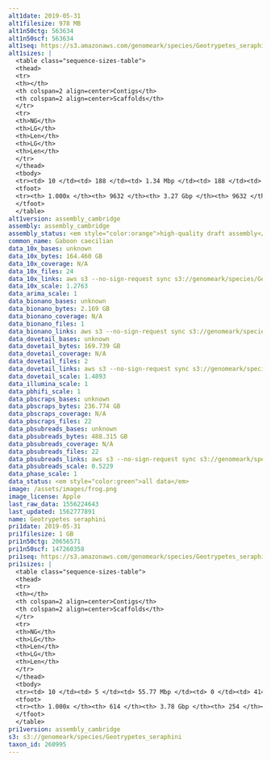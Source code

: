 ```yaml
---
alt1date: 2019-05-31
alt1filesize: 978 MB
alt1n50ctg: 563634
alt1n50scf: 563634
alt1seq: https://s3.amazonaws.com/genomeark/species/Geotrypetes_seraphini/aGeoSer1/assembly_cambridge/aGeoSer1.alt.asm.20190531.fasta.gz
alt1sizes: |
  <table class="sequence-sizes-table">
  <thead>
  <tr>
  <th></th>
  <th colspan=2 align=center>Contigs</th>
  <th colspan=2 align=center>Scaffolds</th>
  </tr>
  <tr>
  <th>NG</th>
  <th>LG</th>
  <th>Len</th>
  <th>LG</th>
  <th>Len</th>
  </tr>
  </thead>
  <tbody>
  <tr><td> 10 </td><td> 188 </td><td> 1.34 Mbp </td><td> 188 </td><td> 1.34 Mbp </td></tr>  <tr><td> 20 </td><td> 476 </td><td> 1.01 Mbp </td><td> 476 </td><td> 1.01 Mbp </td></tr>  <tr><td> 30 </td><td> 841 </td><td> 0.81 Mbp </td><td> 841 </td><td> 0.81 Mbp </td></tr>  <tr><td> 40 </td><td> 1290 </td><td> 0.66 Mbp </td><td> 1290 </td><td> 0.66 Mbp </td></tr>  <tr style="background-color:#cccccc;"><td> 50 </td><td> 1826 </td><td> 0.56 Mbp </td><td> 1826 </td><td> 0.56 Mbp </td></tr>  <tr><td> 60 </td><td> 2460 </td><td> 0.47 Mbp </td><td> 2460 </td><td> 0.47 Mbp </td></tr>  <tr><td> 70 </td><td> 3226 </td><td> 0.38 Mbp </td><td> 3226 </td><td> 0.38 Mbp </td></tr>  <tr><td> 80 </td><td> 4217 </td><td> 0.28 Mbp </td><td> 4217 </td><td> 0.28 Mbp </td></tr>  <tr><td> 90 </td><td> 5688 </td><td> 0.17 Mbp </td><td> 5688 </td><td> 0.17 Mbp </td></tr>  <tr><td> 100 </td><td> 9631 </td><td> 253  bp </td><td> 9631 </td><td> 253  bp </td></tr>  </tbody>
  <tfoot>
  <tr><th> 1.000x </th><th> 9632 </th><th> 3.27 Gbp </th><th> 9632 </th><th> 3.27 Gbp </th></tr>
  </tfoot>
  </table>
alt1version: assembly_cambridge
assembly: assembly_cambridge
assembly_status: <em style="color:orange">high-quality draft assembly</em>
common_name: Gaboon caecilian
data_10x_bases: unknown
data_10x_bytes: 164.460 GB
data_10x_coverage: N/A
data_10x_files: 24
data_10x_links: aws s3 --no-sign-request sync s3://genomeark/species/Geotrypetes_seraphini/aGeoSer1/genomic_data/10x/ .<br>
data_10x_scale: 1.2763
data_arima_scale: 1
data_bionano_bases: unknown
data_bionano_bytes: 2.169 GB
data_bionano_coverage: N/A
data_bionano_files: 1
data_bionano_links: aws s3 --no-sign-request sync s3://genomeark/species/Geotrypetes_seraphini/aGeoSer1/genomic_data/bionano/ .<br>
data_dovetail_bases: unknown
data_dovetail_bytes: 169.739 GB
data_dovetail_coverage: N/A
data_dovetail_files: 2
data_dovetail_links: aws s3 --no-sign-request sync s3://genomeark/species/Geotrypetes_seraphini/aGeoSer1/genomic_data/dovetail/ .<br>
data_dovetail_scale: 1.4893
data_illumina_scale: 1
data_pbhifi_scale: 1
data_pbscraps_bases: unknown
data_pbscraps_bytes: 236.774 GB
data_pbscraps_coverage: N/A
data_pbscraps_files: 22
data_pbsubreads_bases: unknown
data_pbsubreads_bytes: 488.315 GB
data_pbsubreads_coverage: N/A
data_pbsubreads_files: 22
data_pbsubreads_links: aws s3 --no-sign-request sync s3://genomeark/species/Geotrypetes_seraphini/aGeoSer1/genomic_data/pacbio/ . --exclude "*scraps.bam* --exclude "*ccs.bam*"<br>
data_pbsubreads_scale: 0.5229
data_phase_scale: 1
data_status: <em style="color:green">all data</em>
image: /assets/images/frog.png
image_license: Apple
last_raw_data: 1556224643
last_updated: 1562777891
name: Geotrypetes seraphini
pri1date: 2019-05-31
pri1filesize: 1 GB
pri1n50ctg: 20656571
pri1n50scf: 147260358
pri1seq: https://s3.amazonaws.com/genomeark/species/Geotrypetes_seraphini/aGeoSer1/assembly_cambridge/aGeoSer1.pri.asm.20190531.fasta.gz
pri1sizes: |
  <table class="sequence-sizes-table">
  <thead>
  <tr>
  <th></th>
  <th colspan=2 align=center>Contigs</th>
  <th colspan=2 align=center>Scaffolds</th>
  </tr>
  <tr>
  <th>NG</th>
  <th>LG</th>
  <th>Len</th>
  <th>LG</th>
  <th>Len</th>
  </tr>
  </thead>
  <tbody>
  <tr><td> 10 </td><td> 5 </td><td> 55.77 Mbp </td><td> 0 </td><td> 414.12 Mbp </td></tr>  <tr><td> 20 </td><td> 12 </td><td> 38.59 Mbp </td><td> 2 </td><td> 282.86 Mbp </td></tr>  <tr><td> 30 </td><td> 23 </td><td> 32.09 Mbp </td><td> 3 </td><td> 265.95 Mbp </td></tr>  <tr><td> 40 </td><td> 36 </td><td> 26.17 Mbp </td><td> 5 </td><td> 190.67 Mbp </td></tr>  <tr style="background-color:#cccccc;"><td> 50 </td><td> 52 </td><td style="background-color:#88ff88;"> 20.66 Mbp </td><td> 7 </td><td style="background-color:#88ff88;"> 147.26 Mbp </td></tr>  <tr><td> 60 </td><td> 73 </td><td> 16.09 Mbp </td><td> 10 </td><td> 123.76 Mbp </td></tr>  <tr><td> 70 </td><td> 98 </td><td> 12.29 Mbp </td><td> 13 </td><td> 85.50 Mbp </td></tr>  <tr><td> 80 </td><td> 138 </td><td> 7.90 Mbp </td><td> 18 </td><td> 70.64 Mbp </td></tr>  <tr><td> 90 </td><td> 197 </td><td> 4.91 Mbp </td><td> 26 </td><td> 36.26 Mbp </td></tr>  <tr><td> 100 </td><td> 613 </td><td> 405  bp </td><td> 253 </td><td> 2.39 Kbp </td></tr>  </tbody>
  <tfoot>
  <tr><th> 1.000x </th><th> 614 </th><th> 3.78 Gbp </th><th> 254 </th><th> 3.85 Gbp </th></tr>
  </tfoot>
  </table>
pri1version: assembly_cambridge
s3: s3://genomeark/species/Geotrypetes_seraphini
taxon_id: 260995
---
```

